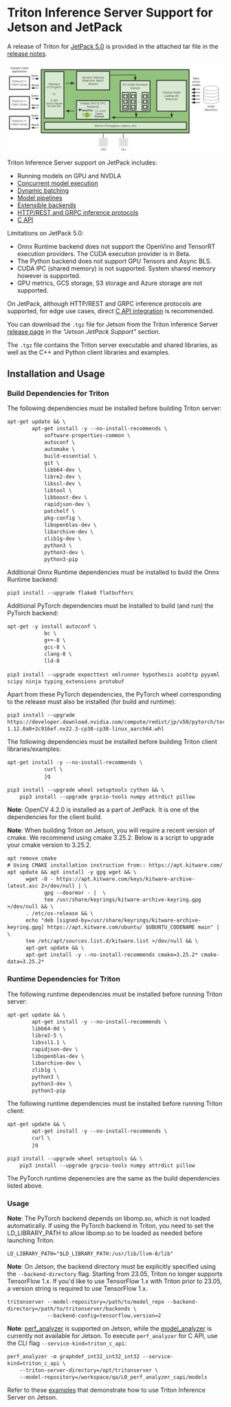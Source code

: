 <!--
# Copyright 2021-2023, NVIDIA CORPORATION & AFFILIATES. All rights reserved.
#
# Redistribution and use in source and binary forms, with or without
# modification, are permitted provided that the following conditions
# are met:
#  * Redistributions of source code must retain the above copyright
#    notice, this list of conditions and the following disclaimer.
#  * Redistributions in binary form must reproduce the above copyright
#    notice, this list of conditions and the following disclaimer in the
#    documentation and/or other materials provided with the distribution.
#  * Neither the name of NVIDIA CORPORATION nor the names of its
#    contributors may be used to endorse or promote products derived
#    from this software without specific prior written permission.
#
# THIS SOFTWARE IS PROVIDED BY THE COPYRIGHT HOLDERS ``AS IS'' AND ANY
# EXPRESS OR IMPLIED WARRANTIES, INCLUDING, BUT NOT LIMITED TO, THE
# IMPLIED WARRANTIES OF MERCHANTABILITY AND FITNESS FOR A PARTICULAR
# PURPOSE ARE DISCLAIMED.  IN NO EVENT SHALL THE COPYRIGHT OWNER OR
# CONTRIBUTORS BE LIABLE FOR ANY DIRECT, INDIRECT, INCIDENTAL, SPECIAL,
# EXEMPLARY, OR CONSEQUENTIAL DAMAGES (INCLUDING, BUT NOT LIMITED TO,
# PROCUREMENT OF SUBSTITUTE GOODS OR SERVICES; LOSS OF USE, DATA, OR
# PROFITS; OR BUSINESS INTERRUPTION) HOWEVER CAUSED AND ON ANY THEORY
# OF LIABILITY, WHETHER IN CONTRACT, STRICT LIABILITY, OR TORT
# (INCLUDING NEGLIGENCE OR OTHERWISE) ARISING IN ANY WAY OUT OF THE USE
# OF THIS SOFTWARE, EVEN IF ADVISED OF THE POSSIBILITY OF SUCH DAMAGE.
-->

# Triton Inference Server Support for Jetson and JetPack

A release of Triton for [JetPack 5.0](https://developer.nvidia.com/embedded/jetpack)
is provided in the attached tar file in the [release notes](https://github.com/triton-inference-server/server/releases).

![Triton on Jetson Diagram](images/triton_on_jetson.png)

Triton Inference Server support on JetPack includes:

* Running models on GPU and NVDLA
* [Concurrent model execution](architecture.md#concurrent-model-execution)
* [Dynamic batching](architecture.md#models-and-schedulers)
* [Model pipelines](architecture.md#ensemble-models)
* [Extensible backends](https://github.com/triton-inference-server/backend)
* [HTTP/REST and GRPC inference protocols](../customization_guide/inference_protocols.md)
* [C API](../customization_guide/inference_protocols.md#in-process-triton-server-api)

Limitations on JetPack 5.0:

* Onnx Runtime backend does not support the OpenVino and TensorRT execution providers.
The CUDA execution provider is in Beta.
* The Python backend does not support GPU Tensors and Async BLS.
* CUDA IPC (shared memory) is not supported. System shared memory however is supported.
* GPU metrics, GCS storage, S3 storage and Azure storage are not supported.

On JetPack, although HTTP/REST and GRPC inference protocols are supported, for edge
use cases, direct [C API integration](../customization_guide/inference_protocols.md#in-process-triton-server-api)
is recommended.

You can download the `.tgz` file for Jetson from the Triton Inference Server
[release page](https://github.com/triton-inference-server/server/releases) in the
_"Jetson JetPack Support"_ section.

The `.tgz` file contains the Triton server executable and shared libraries,
as well as the C++ and Python client libraries and examples.

## Installation and Usage

### Build Dependencies for Triton

The following dependencies must be installed before building Triton server:

```
apt-get update && \
        apt-get install -y --no-install-recommends \
            software-properties-common \
            autoconf \
            automake \
            build-essential \
            git \
            libb64-dev \
            libre2-dev \
            libssl-dev \
            libtool \
            libboost-dev \
            rapidjson-dev \
            patchelf \
            pkg-config \
            libopenblas-dev \
            libarchive-dev \
            zlib1g-dev \
            python3 \
            python3-dev \
            python3-pip
```

Additional Onnx Runtime dependencies must be installed to build the Onnx Runtime backend:

```
pip3 install --upgrade flake8 flatbuffers
```

Additional PyTorch dependencies must be installed to build (and run) the PyTorch backend:

```
apt-get -y install autoconf \
            bc \
            g++-8 \
            gcc-8 \
            clang-8 \
            lld-8

pip3 install --upgrade expecttest xmlrunner hypothesis aiohttp pyyaml scipy ninja typing_extensions protobuf
```

Apart from these PyTorch dependencies, the PyTorch wheel corresponding to the release must also be installed (for build and runtime):

```
pip3 install --upgrade https://developer.download.nvidia.com/compute/redist/jp/v50/pytorch/torch-1.12.0a0+2c916ef.nv22.3-cp38-cp38-linux_aarch64.whl
```

The following dependencies must be installed before building Triton client libraries/examples:

```
apt-get install -y --no-install-recommends \
            curl \
            jq

pip3 install --upgrade wheel setuptools cython && \
    pip3 install --upgrade grpcio-tools numpy attrdict pillow
```

**Note**: OpenCV 4.2.0 is installed as a part of JetPack. It is one of the dependencies for the client build.

**Note**: When building Triton on Jetson, you will require a recent version of cmake.
We recommend using cmake 3.25.2. Below is a script to upgrade your cmake version to 3.25.2.

```
apt remove cmake
# Using CMAKE installation instruction from:: https://apt.kitware.com/
apt update && apt install -y gpg wget && \
      wget -O - https://apt.kitware.com/keys/kitware-archive-latest.asc 2>/dev/null | \
            gpg --dearmor - |  \
            tee /usr/share/keyrings/kitware-archive-keyring.gpg >/dev/null && \
      . /etc/os-release && \
      echo "deb [signed-by=/usr/share/keyrings/kitware-archive-keyring.gpg] https://apt.kitware.com/ubuntu/ $UBUNTU_CODENAME main" | \
      tee /etc/apt/sources.list.d/kitware.list >/dev/null && \
      apt-get update && \
      apt-get install -y --no-install-recommends cmake=3.25.2* cmake-data=3.25.2* 
```

### Runtime Dependencies for Triton

The following runtime dependencies must be installed before running Triton server:

```
apt-get update && \
        apt-get install -y --no-install-recommends \
        libb64-0d \
        libre2-5 \
        libssl1.1 \
        rapidjson-dev \
        libopenblas-dev \
        libarchive-dev \
        zlib1g \
        python3 \
        python3-dev \
        python3-pip
```

The following runtime dependencies must be installed before running Triton client:

```
apt-get update && \
        apt-get install -y --no-install-recommends \
        curl \
        jq

pip3 install --upgrade wheel setuptools && \
    pip3 install --upgrade grpcio-tools numpy attrdict pillow
```

The PyTorch runtime depenencies are the same as the build dependencies listed above.

### Usage

**Note**: The PyTorch backend depends on libomp.so, which is not loaded automatically.
If using the PyTorch backend in Triton, you need to set the LD_LIBRARY_PATH to allow
libomp.so to be loaded as needed before launching Triton.

```
LD_LIBRARY_PATH="$LD_LIBRARY_PATH:/usr/lib/llvm-8/lib"
```

**Note**: On Jetson, the backend directory must be explicitly specified using the
`--backend-directory` flag. Starting from 23.05, Triton no longer supports
TensorFlow 1.x. If you'd like to use TensorFlow 1.x with Triton prior to 23.05,
a version string is required to use TensorFlow 1.x.

```
tritonserver --model-repository=/path/to/model_repo --backend-directory=/path/to/tritonserver/backends \
             --backend-config=tensorflow,version=2
```

**Note**:
[perf_analyzer](https://github.com/triton-inference-server/client/blob/main/src/c++/perf_analyzer/README.md)
is supported on Jetson, while the [model_analyzer](model_analyzer.md) is
currently not available for Jetson. To execute `perf_analyzer` for C API, use
the CLI flag `--service-kind=triton_c_api`:

```shell
perf_analyzer -m graphdef_int32_int32_int32 --service-kind=triton_c_api \
    --triton-server-directory=/opt/tritonserver \
    --model-repository=/workspace/qa/L0_perf_analyzer_capi/models
```

Refer to these [examples](../examples/jetson/README.md) that demonstrate how to use Triton Inference Server on Jetson.
